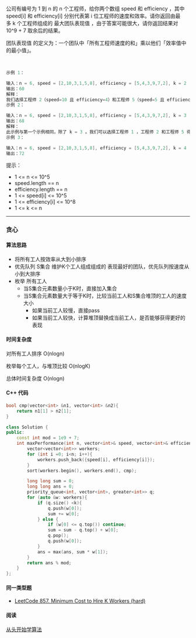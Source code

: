 
公司有编号为 1 到 n 的 n 个工程师，给你两个数组 speed 和 efficiency ，其中 speed[i] 和 efficiency[i] 分别代表第 i 位工程师的速度和效率。请你返回由最多 k 个工程师组成的 ​​​​​​最大团队表现值 ，由于答案可能很大，请你返回结果对 10^9 + 7 取余后的结果。

团队表现值 的定义为：一个团队中「所有工程师速度的和」乘以他们「效率值中的最小值」。

 
```cpp
示例 1：

输入：n = 6, speed = [2,10,3,1,5,8], efficiency = [5,4,3,9,7,2], k = 2
输出：60
解释：
我们选择工程师 2（speed=10 且 efficiency=4）和工程师 5（speed=5 且 efficiency=7）。他们的团队表现值为 performance = (10 + 5) * min(4, 7) = 60 。
示例 2：

输入：n = 6, speed = [2,10,3,1,5,8], efficiency = [5,4,3,9,7,2], k = 3
输出：68
解释：
此示例与第一个示例相同，除了 k = 3 。我们可以选择工程师 1 ，工程师 2 和工程师 5 得到最大的团队表现值。表现值为 performance = (2 + 10 + 5) * min(5, 4, 7) = 68 。
示例 3：

输入：n = 6, speed = [2,10,3,1,5,8], efficiency = [5,4,3,9,7,2], k = 4
输出：72
```

提示：

- 1 <= n <= 10^5
- speed.length == n
- efficiency.length == n
- 1 <= speed[i] <= 10^5
- 1 <= efficiency[i] <= 10^8
- 1 <= k <= n

---

### 贪心

#### 算法思路

- 将所有工人按效率从大到小排序
- 优先队列 S集合 维护K个工人组成组成的 表现最好的团队，优先队列按速度从小到大排序
- 枚举 所有工人
  - 当S集合元素数量小于K时，直接加入集合
  - 当S集合元素数量大于等于K时，比较当前工人和S集合堆顶的工人的速度大小
    - 如果当前工人较慢，直接pass
    - 如果当前工人较快，计算堆顶替换成当前工人，是否能够获得更好的表现

#### 时间复杂度

对所有工人排序 O(nlogn)

枚举每个工人，与堆顶比较 O(nlogK)

总体时间复杂度 O(nlogn)

#### C++ 代码

```cpp
bool cmp(vector<int> &n1, vector<int> &n2){
    return n1[1] > n2[1];
}

class Solution {
public:
    const int mod = 1e9 + 7;
    int maxPerformance(int n, vector<int>& speed, vector<int>& efficiency, int k) {
        vector<vector<int>> workers;
        for (int i =0; i<n; i++){
            workers.push_back({speed[i], efficiency[i]});
        }
        sort(workers.begin(), workers.end(), cmp);

        long long sum = 0;
        long long ans = 0;
        priority_queue<int, vector<int>, greater<int>> q;
        for (auto &w: workers){
            if (q.size() <k){
                q.push(w[0]);
                sum += w[0]; 
            } else {
                if (w[0] <= q.top()) continue;
                sum = sum - q.top() + w[0];
                q.pop();
                q.push(w[0]);
            }
            ans = max(ans, sum * w[1]);
        }
        return ans % mod;
    }
};
```

#### 同一类型题

- [LeetCode 857. Minimum Cost to Hire K Workers (hard)](https://github.com/muyids/leetcode/blob/master/algorithms/801-900/857.minimum-cost-to-hire-k-workers.md)

#### 阅读

[从头开始学算法](https://muyids.github.io/simple-algorithm/)